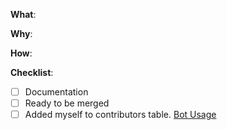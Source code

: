 <!--
Thanks for your interest in the project. Bugs filed and PRs submitted are appreciated!

Please make sure that you are familiar with and follow the [Code of Conduct](https://allcontributors.org/docs/en/project/code-of-conduct) for this project.

Also, please make sure you're familiar with and follow the instructions in the
[contributing guidelines](https://github.com/all-contributors/all-contributors/blob/master/CONTRIBUTING.md) (found in the CONTRIBUTING.md file).

If you're new to contributing to open source projects, you might find this free
video course helpful: http://kcd.im/pull-request

Please fill out the information below to expedite the review and (hopefully)
merge of your pull request!
-->

<!-- What changes are being made? (What feature/bug is being fixed here?)

e.g. Fixes #0

Check this [list](https://help.github.com/en/articles/closing-issues-using-keywords) of valid keywords.
 -->
**What**:

<!-- Why are these changes necessary? -->
**Why**:

<!-- How were these changes implemented? -->
**How**:

<!-- Have you done all of these things?  -->
**Checklist**:
<!-- add "N/A" to the end of each line that's irrelevant to your changes -->
<!-- to check an item, place an "x" in the box like so: "- [x] Documentation" -->
- [ ] Documentation
- [ ] Ready to be merged <!-- In your opinion, is this ready to be merged as soon as it's reviewed? -->
- [ ] Added myself to contributors table. <!-- this is optional, see the contributing guidelines for instructions -->
[Bot Usage](https://allcontributors.org/docs/en/bot/installation#4-update-your-contributing-documentation)

<!-- feel free to add additional comments -->
